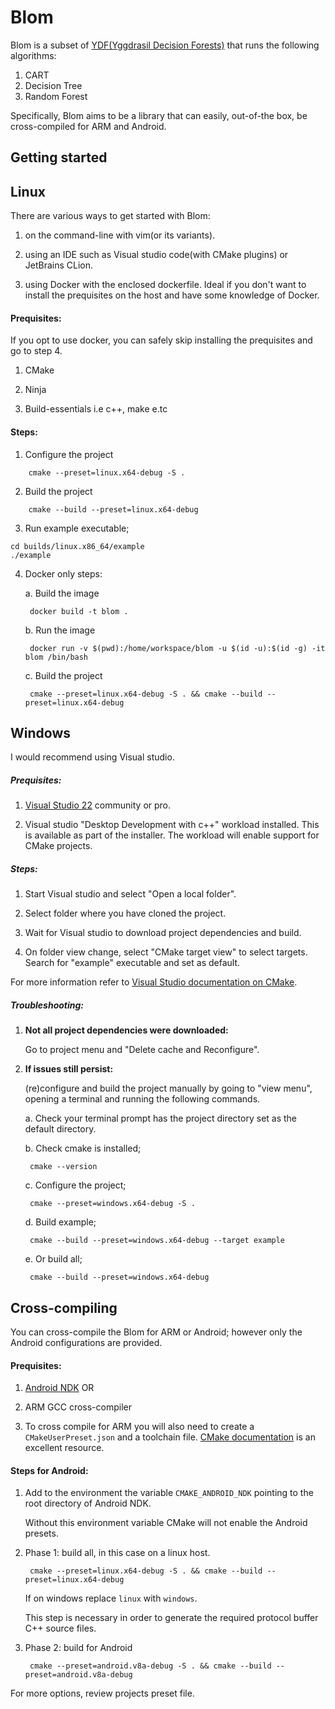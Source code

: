 # Blom
Blom is a subset of [YDF(Yggdrasil Decision Forests)](https://github.com/google/yggdrasil-decision-forests) that runs the following algorithms:

1. CART
2. Decision Tree
3. Random Forest

Specifically, Blom aims to be a library that can easily, out-of-the box, be cross-compiled for ARM and Android.

## Getting started

## Linux

There are various ways to get started with Blom: 

1. on the command-line with vim(or its variants).

2. using an IDE such as Visual studio code(with CMake plugins) or JetBrains CLion.

3. using Docker with the enclosed dockerfile. Ideal if you don't want to install the prequisites on the host and have some knowledge of Docker.

#### Prequisites:

If you opt to use docker, you can safely skip installing the prequisites and go to step 4.

1. CMake

2. Ninja

3. Build-essentials i.e c++, make e.tc

#### Steps:

1. Configure the project

```
    cmake --preset=linux.x64-debug -S .
```

2. Build the project

```
    cmake --build --preset=linux.x64-debug
```

3. Run example executable;

```
cd builds/linux.x86_64/example
./example
```

4. Docker only steps:

   a. Build the image

        docker build -t blom .

   b. Run the image

        docker run -v $(pwd):/home/workspace/blom -u $(id -u):$(id -g) -it blom /bin/bash

   c. Build the project

        cmake --preset=linux.x64-debug -S . && cmake --build --preset=linux.x64-debug

## Windows

I would recommend using Visual studio.

##### Prequisites:

1. [Visual Studio 22](https://visualstudio.microsoft.com/downloads/) community or pro.

2. Visual studio "Desktop Development with c++" workload installed. This is available as part of the installer.
   The workload will enable support for CMake projects.

##### Steps:

1. Start Visual studio and select "Open a local folder".

2. Select folder where you have cloned the project.

3. Wait for Visual studio to download project dependencies and build.

4. On folder view change, select "CMake target view" to select targets. Search for "example" executable and set as default.

For more information refer to [Visual Studio documentation on CMake](https://learn.microsoft.com/en-us/cpp/build/cmake-projects-in-visual-studio?view=msvc-170).

##### Troubleshooting:

1. **Not all project dependencies were downloaded:**

   Go to project menu and "Delete cache and Reconfigure".
   
2. **If issues still persist:**
   
   (re)configure and build the project manually by going to "view menu", opening a terminal and running the following commands.

   a. Check your terminal prompt has the project directory set as the default directory.

   b. Check cmake is installed;

        cmake --version

   c. Configure the project;

        cmake --preset=windows.x64-debug -S .

   d. Build example;

        cmake --build --preset=windows.x64-debug --target example

   e. Or build all;

        cmake --build --preset=windows.x64-debug

## Cross-compiling

You can cross-compile the Blom for ARM or Android; however only the Android configurations are provided.

#### Prequisites:

1. [Android NDK](https://developer.android.com/ndk) OR

2. ARM GCC cross-compiler

3. To cross compile for ARM you will also need to create a `CMakeUserPreset.json` and a toolchain file.
   [CMake documentation](https://cmake.org/cmake/help/book/mastering-cmake/chapter/Cross%20Compiling%20With%20CMake.html) is an excellent resource.

#### Steps for Android:

1. Add to the environment the variable `CMAKE_ANDROID_NDK` pointing to the root directory of Android NDK.
 
    Without this environment variable CMake will not enable the Android presets.

2. Phase 1: build all, in this case on a linux host.

        cmake --preset=linux.x64-debug -S . && cmake --build --preset=linux.x64-debug

   If on windows replace `linux` with `windows`.

   This step is necessary in order to generate the required protocol buffer C++ source files.

3. Phase 2: build for Android

        cmake --preset=android.v8a-debug -S . && cmake --build --preset=android.v8a-debug

For more options, review projects preset file.

